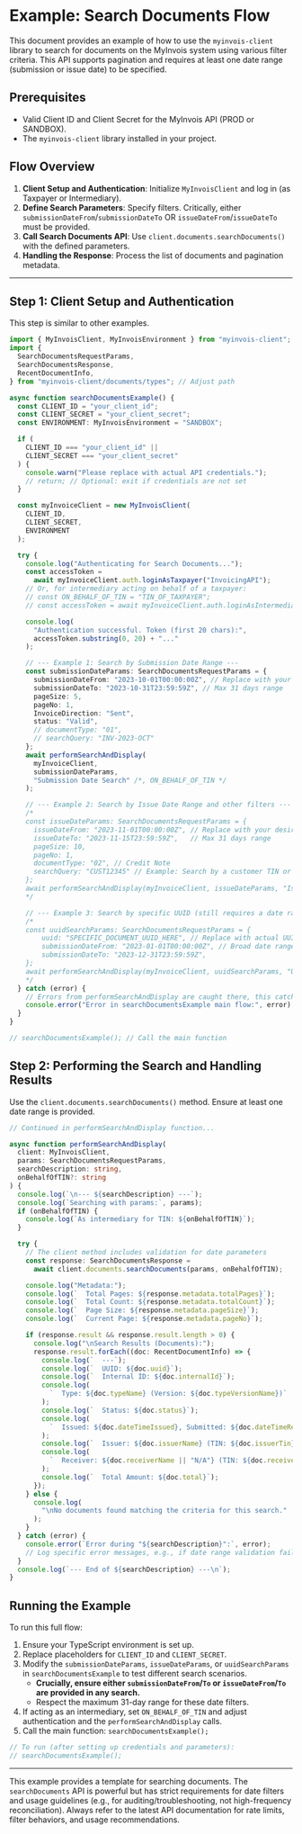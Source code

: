 # Example: Search Documents Flow

This document provides an example of how to use the `myinvois-client` library to search for documents on the MyInvois system using various filter criteria. This API supports pagination and requires at least one date range (submission or issue date) to be specified.

## Prerequisites

- Valid Client ID and Client Secret for the MyInvois API (PROD or SANDBOX).
- The `myinvois-client` library installed in your project.

## Flow Overview

1.  **Client Setup and Authentication**: Initialize `MyInvoisClient` and log in (as Taxpayer or Intermediary).
2.  **Define Search Parameters**: Specify filters. Critically, either `submissionDateFrom`/`submissionDateTo` OR `issueDateFrom`/`issueDateTo` must be provided.
3.  **Call Search Documents API**: Use `client.documents.searchDocuments()` with the defined parameters.
4.  **Handling the Response**: Process the list of documents and pagination metadata.

---

## Step 1: Client Setup and Authentication

This step is similar to other examples.

```typescript
import { MyInvoisClient, MyInvoisEnvironment } from "myinvois-client"; // Adjust import path
import {
  SearchDocumentsRequestParams,
  SearchDocumentsResponse,
  RecentDocumentInfo,
} from "myinvois-client/documents/types"; // Adjust path

async function searchDocumentsExample() {
  const CLIENT_ID = "your_client_id";
  const CLIENT_SECRET = "your_client_secret";
  const ENVIRONMENT: MyInvoisEnvironment = "SANDBOX";

  if (
    CLIENT_ID === "your_client_id" ||
    CLIENT_SECRET === "your_client_secret"
  ) {
    console.warn("Please replace with actual API credentials.");
    // return; // Optional: exit if credentials are not set
  }

  const myInvoiceClient = new MyInvoisClient(
    CLIENT_ID,
    CLIENT_SECRET,
    ENVIRONMENT
  );

  try {
    console.log("Authenticating for Search Documents...");
    const accessToken =
      await myInvoiceClient.auth.loginAsTaxpayer("InvoicingAPI");
    // Or, for intermediary acting on behalf of a taxpayer:
    // const ON_BEHALF_OF_TIN = "TIN_OF_TAXPAYER";
    // const accessToken = await myInvoiceClient.auth.loginAsIntermediary(ON_BEHALF_OF_TIN, "InvoicingAPI");

    console.log(
      "Authentication successful. Token (first 20 chars):",
      accessToken.substring(0, 20) + "..."
    );

    // --- Example 1: Search by Submission Date Range ---
    const submissionDateParams: SearchDocumentsRequestParams = {
      submissionDateFrom: "2023-10-01T00:00:00Z", // Replace with your desired date range
      submissionDateTo: "2023-10-31T23:59:59Z", // Max 31 days range
      pageSize: 5,
      pageNo: 1,
      InvoiceDirection: "Sent",
      status: "Valid",
      // documentType: "01",
      // searchQuery: "INV-2023-OCT"
    };
    await performSearchAndDisplay(
      myInvoiceClient,
      submissionDateParams,
      "Submission Date Search" /*, ON_BEHALF_OF_TIN */
    );

    // --- Example 2: Search by Issue Date Range and other filters ---
    /*
    const issueDateParams: SearchDocumentsRequestParams = {
      issueDateFrom: "2023-11-01T00:00:00Z", // Replace with your desired date range
      issueDateTo: "2023-11-15T23:59:59Z",   // Max 31 days range
      pageSize: 10,
      pageNo: 1,
      documentType: "02", // Credit Note
      searchQuery: "CUST12345" // Example: Search by a customer TIN or name part
    };
    await performSearchAndDisplay(myInvoiceClient, issueDateParams, "Issue Date Search" ON_BEHALF_OF_TIN );
    */

    // --- Example 3: Search by specific UUID (still requires a date range) ---
    /*
    const uuidSearchParams: SearchDocumentsRequestParams = {
        uuid: "SPECIFIC_DOCUMENT_UUID_HERE", // Replace with actual UUID
        submissionDateFrom: "2023-01-01T00:00:00Z", // Broad date range covering the UUID's submission
        submissionDateTo: "2023-12-31T23:59:59Z",
    };
    await performSearchAndDisplay(myInvoiceClient, uuidSearchParams, "UUID Search" ON_BEHALF_OF_TIN );
    */
  } catch (error) {
    // Errors from performSearchAndDisplay are caught there, this catches auth errors etc.
    console.error("Error in searchDocumentsExample main flow:", error);
  }
}

// searchDocumentsExample(); // Call the main function
```

## Step 2: Performing the Search and Handling Results

Use the `client.documents.searchDocuments()` method. Ensure at least one date range is provided.

```typescript
// Continued in performSearchAndDisplay function...

async function performSearchAndDisplay(
  client: MyInvoisClient,
  params: SearchDocumentsRequestParams,
  searchDescription: string,
  onBehalfOfTIN?: string
) {
  console.log(`\n--- ${searchDescription} ---`);
  console.log(`Searching with params:`, params);
  if (onBehalfOfTIN) {
    console.log(`As intermediary for TIN: ${onBehalfOfTIN}`);
  }

  try {
    // The client method includes validation for date parameters
    const response: SearchDocumentsResponse =
      await client.documents.searchDocuments(params, onBehalfOfTIN);

    console.log("Metadata:");
    console.log(`  Total Pages: ${response.metadata.totalPages}`);
    console.log(`  Total Count: ${response.metadata.totalCount}`);
    console.log(`  Page Size: ${response.metadata.pageSize}`);
    console.log(`  Current Page: ${response.metadata.pageNo}`);

    if (response.result && response.result.length > 0) {
      console.log("\nSearch Results (Documents):");
      response.result.forEach((doc: RecentDocumentInfo) => {
        console.log(`  ---`);
        console.log(`  UUID: ${doc.uuid}`);
        console.log(`  Internal ID: ${doc.internalId}`);
        console.log(
          `  Type: ${doc.typeName} (Version: ${doc.typeVersionName})`
        );
        console.log(`  Status: ${doc.status}`);
        console.log(
          `  Issued: ${doc.dateTimeIssued}, Submitted: ${doc.dateTimeReceived}`
        );
        console.log(`  Issuer: ${doc.issuerName} (TIN: ${doc.issuerTin})`);
        console.log(
          `  Receiver: ${doc.receiverName || "N/A"} (TIN: ${doc.receiverTin || "N/A"}, ID: ${doc.receiverId || "N/A"})`
        );
        console.log(`  Total Amount: ${doc.total}`);
      });
    } else {
      console.log(
        "\nNo documents found matching the criteria for this search."
      );
    }
  } catch (error) {
    console.error(`Error during "${searchDescription}":`, error);
    // Log specific error messages, e.g., if date range validation fails in the client method
  }
  console.log(`--- End of ${searchDescription} ---\n`);
}
```

## Running the Example

To run this full flow:

1.  Ensure your TypeScript environment is set up.
2.  Replace placeholders for `CLIENT_ID` and `CLIENT_SECRET`.
3.  Modify the `submissionDateParams`, `issueDateParams`, or `uuidSearchParams` in `searchDocumentsExample` to test different search scenarios.
    - **Crucially, ensure either `submissionDateFrom`/`To` or `issueDateFrom`/`To` are provided in any search.**
    - Respect the maximum 31-day range for these date filters.
4.  If acting as an intermediary, set `ON_BEHALF_OF_TIN` and adjust authentication and the `performSearchAndDisplay` calls.
5.  Call the main function: `searchDocumentsExample();`

```typescript
// To run (after setting up credentials and parameters):
// searchDocumentsExample();
```

---

This example provides a template for searching documents. The `searchDocuments` API is powerful but has strict requirements for date filters and usage guidelines (e.g., for auditing/troubleshooting, not high-frequency reconciliation). Always refer to the latest API documentation for rate limits, filter behaviors, and usage recommendations.

